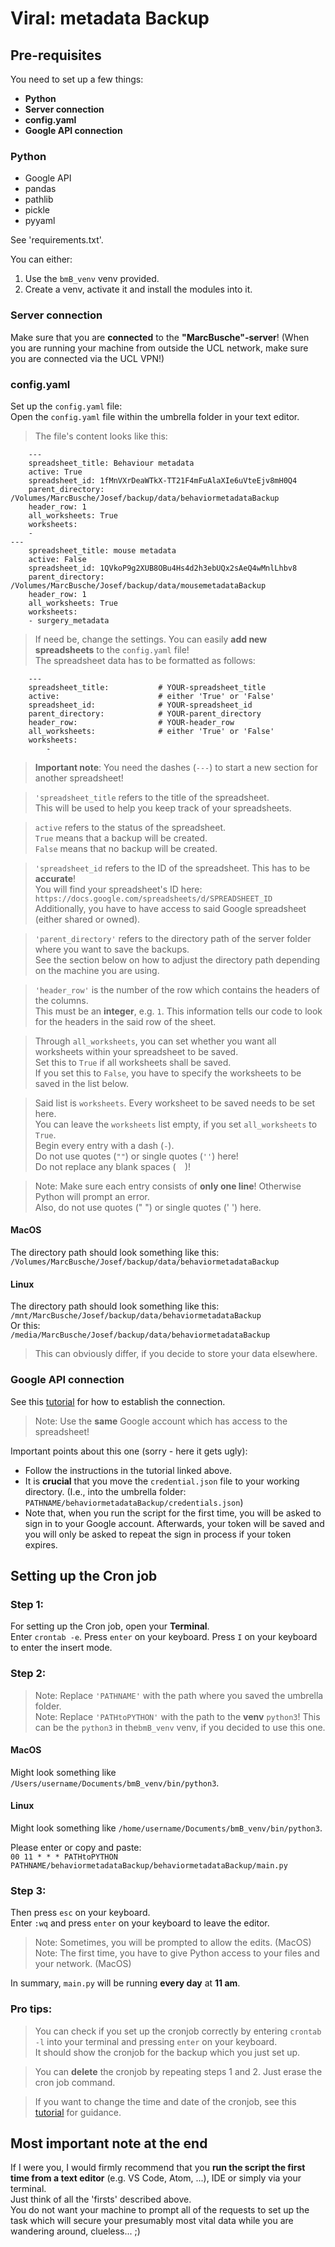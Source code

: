 # Viral: metadata Backup

## Pre-requisites
You need to set up a few things:
- **Python**
- **Server connection**
- **config.yaml**
- **Google API connection**

### Python
- Google API
- pandas
- pathlib
- pickle
- pyyaml 

See 'requirements.txt'.

You can either:  
1) Use the `bmB_venv` venv provided.  
2) Create a venv, activate it and install the modules into it.

### Server connection
Make sure that you are **connected** to the **"MarcBusche"-server**!
(When you are running your machine from outside the UCL network, make sure you are connected via the UCL VPN!)

### config.yaml
Set up the `config.yaml` file:  
Open the `config.yaml` file within the umbrella folder in your text editor.  
> The file's content looks like this:
```
    ---
    spreadsheet_title: Behaviour metadata
    active: True
    spreadsheet_id: 1fMnVXrDeaWTkX-TT21F4mFuAlaXIe6uVteEjv8mH0Q4
    parent_directory: /Volumes/MarcBusche/Josef/backup/data/behaviormetadataBackup
    header_row: 1
    all_worksheets: True
    worksheets:
    -
---
    spreadsheet_title: mouse metadata
    active: False
    spreadsheet_id: 1QVkoP9g2XUB8OBu4Hs4d2h3ebUQx2sAeQ4wMnlLhbv8
    parent_directory: /Volumes/MarcBusche/Josef/backup/data/mousemetadataBackup
    header_row: 1
    all_worksheets: True
    worksheets:
    - surgery_metadata
```
   
> If need be, change the settings.
> You can easily **add new spreadsheets** to the `config.yaml` file!  
> The spreadsheet data has to be formatted as follows:  
```
    ---
    spreadsheet_title:           # YOUR-spreadsheet_title
    active:                      # either 'True' or 'False'
    spreadsheet_id:              # YOUR-spreadsheet_id
    parent_directory:            # YOUR-parent_directory
    header_row:                  # YOUR-header_row
    all_worksheets:              # either 'True' or 'False'
    worksheets:
        - 
```  
> **Important note**: You need the dashes (`---`) to start a new section for another spreadsheet!  

> `'spreadsheet_title` refers to the title of the spreadsheet.  
> This will be used to help you keep track of your spreadsheets.  

> `active` refers to the status of the spreadsheet.  
> `True` means that a backup will be created.  
> `False` means that no backup will be created.   
   
>`'spreadsheet_id` refers to the ID of the spreadsheet. This has to be **accurate**!  
> You will find your spreadsheet's ID here: `https://docs.google.com/spreadsheets/d/SPREADSHEET_ID`  
> Additionally, you have to have access to said Google spreadsheet (either shared or owned).   
   
> `'parent_directory'` refers to the directory path of the server folder where you want to save the backups.  
> See the section below on how to adjust the directory path depending on the machine you are using. 
    
> `'header_row'` is the number of the row which contains the headers of the columns.   
> This must be an **integer**, e.g. `1`. This information tells our code to look for the headers in the said row of the sheet.   

> Through `all_worksheets`, you can set whether you want all worksheets within your spreadsheet to be saved.   
> Set this to `True` if all worksheets shall be saved.  
> If you set this to `False`, you have to specify the worksheets to be saved in the list below.  

> Said list is `worksheets`. Every worksheet to be saved needs to be set here.  
> You can leave the `worksheets` list empty, if you set `all_worksheets` to `True`.   
> Begin every entry with a dash (`-`).   
> Do not use quotes (`""`) or single quotes (`''`) here!  
> Do not replace any blank spaces (`  `)!   

> Note: Make sure each entry consists of **only one line**! Otherwise Python will prompt an error.  
> Also, do not use quotes (" ") or single quotes (' ') here.

#### MacOS  
The directory path should look something like this:  
`/Volumes/MarcBusche/Josef/backup/data/behaviormetadataBackup`  

#### Linux
The directory path should look something like this:  
`/mnt/MarcBusche/Josef/backup/data/behaviormetadataBackup`  
Or this:  
`/media/MarcBusche/Josef/backup/data/behaviormetadataBackup`   
   
   
> This can obviously differ, if you decide to store your data elsewhere.

### Google API connection
See this [tutorial](https://developers.google.com/sheets/api/quickstart/python) for how to establish the connection.  
> Note: Use the **same** Google account which has access to the spreadsheet!  

Important points about this one (sorry - here it gets ugly):  
- Follow the instructions in the tutorial linked above.
- It is **crucial** that you move the `credential.json` file to your working directory.
(I.e., into the umbrella folder: `PATHNAME/behaviormetadataBackup/credentials.json`)  
- Note that, when you run the script for the first time, you will be asked to sign in to your Google account.
Afterwards, your token will be saved and you will only be asked to repeat the sign in process if your token expires.

## Setting up the Cron job
### Step 1:
For setting up the Cron job, open your **Terminal**.  
Enter `crontab -e`.  Press `enter` on your keyboard.
Press `I` on your keyboard to enter the insert mode.

### Step 2:
> Note: Replace `'PATHNAME'` with the path where you saved the umbrella folder.  
> Note: Replace `'PATHtoPYTHON'` with the path to the **venv** `python3`! This can be the `python3` in the`bmB_venv` venv, if you decided to use this one.
#### MacOS
Might look something like `/Users/username/Documents/bmB_venv/bin/python3`.  
#### Linux
Might look something like `/home/username/Documents/bmB_venv/bin/python3`.  

  
Please enter or copy and paste:  
`00 11 * * * PATHtoPYTHON PATHNAME/behaviormetadataBackup/behaviormetadataBackup/main.py`

### Step 3:
Then press `esc` on your keyboard.  
Enter `:wq` and press `enter` on your keyboard to leave the editor.  
> Note: Sometimes, you will be prompted to allow the edits. (MacOS)  
> Note: The first time, you have to give Python access to your files and your network. (MacOS)  

In summary, `main.py` will be running **every day** at **11 am**.

### Pro tips:
> You can check if you set up the cronjob correctly by entering `crontab -l` into your terminal and pressing `enter` on your keyboard.  
It should show the cronjob for the backup which you just set up.  

> You can **delete** the cronjob by repeating steps 1 and 2. Just erase the cron job command.  

> If you want to change the time and date of the cronjob, see this [tutorial](https://medium.com/@justin_ng/how-to-run-your-script-on-a-schedule-using-crontab-on-macos-a-step-by-step-guide-a7ba539acf76) for guidance.

## Most important note at the end
If I were you, I would firmly recommend that you **run the script the first time from a text editor** (e.g. VS Code, Atom, ...), IDE or simply via your terminal.  
Just think of all the 'firsts' described above.  
You do not want your machine to prompt all of the requests to set up the task which will secure your presumably most vital data while you are wandering around, clueless... ;)
